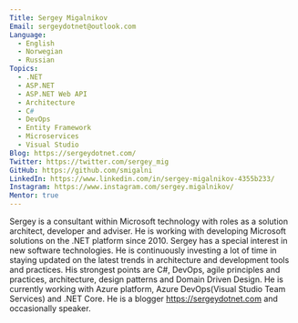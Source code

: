 ```yaml
---
Title: Sergey Migalnikov
Email: sergeydotnet@outlook.com
Language:
  - English
  - Norwegian
  - Russian
Topics:
  - .NET
  - ASP.NET
  - ASP.NET Web API
  - Architecture
  - C#
  - DevOps
  - Entity Framework
  - Microservices
  - Visual Studio
Blog: https://sergeydotnet.com/
Twitter: https://twitter.com/sergey_mig
GitHub: https://github.com/smigalni
LinkedIn: https://www.linkedin.com/in/sergey-migalnikov-4355b233/
Instagram: https://www.instagram.com/sergey.migalnikov/
Mentor: true
---
```

Sergey is a consultant within Microsoft technology with roles as a solution architect, developer and adviser. He is working with developing Microsoft solutions on the .NET platform since 2010. 
Sergey has a special interest in new software technologies. He is continuously investing a lot of time in staying updated on the latest trends in architecture and development tools and practices.
His strongest points are C#, DevOps, agile principles and practices, architecture, design patterns and Domain Driven Design.
He is currently working with Azure platform, Azure DevOps(Visual Studio Team Services) and .NET Core.
He is a blogger https://sergeydotnet.com and occasionally speaker.
